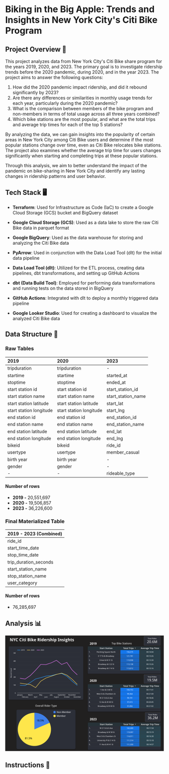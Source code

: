 # Biking in the Big Apple: Trends and Insights in New York City's Citi Bike Program

## Project Overview 🚀

This project analyzes data from New York City's Citi Bike share program for the years 2019, 2020, and 2023. The primary goal is to investigate ridership trends before the 2020 pandemic, during 2020, and in the year 2023. The project aims to answer the following questions:

1. How did the 2020 pandemic impact ridership, and did it rebound significantly by 2023?
2. Are there any differences or similarities in monthly usage trends for each year, particularly during the 2020 pandemic?
3. What is the comparison between members of the bike program and non-members in terms of total usage across all three years combined?
4. Which bike stations are the most popular, and what are the total trips and average trip times for each of the top 5 stations?

By analyzing the data, we can gain insights into the popularity of certain areas in New York City among Citi Bike users and determine if the most popular stations change over time, even as Citi Bike relocates bike stations. The project also examines whether the average trip time for users changes significantly when starting and completing trips at these popular stations.

Through this analysis, we aim to better understand the impact of the pandemic on bike-sharing in New York City and identify any lasting changes in ridership patterns and user behavior.


## Tech Stack 🖥 

- **Terraform**: Used for Infrastructure as Code (IaC) to create a Google Cloud Storage (GCS) bucket and BigQuery dataset

- **Google Cloud Storage (GCS)**: Used as a data lake to store the raw Citi Bike data in parquet format

- **Google BigQuery**: Used as the data warehouse for storing and analyzing the Citi Bike data

- **PyArrow**: Used in conjunction with the Data Load Tool (dlt) for the initial data pipeline

- **Data Load Tool (dlt)**: Utilized for the ETL process, creating data pipelines, dbt transformations, and setting up GitHub Actions

- **dbt (Data Build Tool)**: Employed for performing data transformations and running tests on the data stored in BigQuery

- **GitHub Actions**: Integrated with dlt to deploy a monthly triggered data pipeline

- **Google Looker Studio**: Used for creating a dashboard to visualize the analyzed Citi Bike data

<ADD TECH FLOW DIAGRAM HERE>

## Data Structure 🧱

### Raw Tables
| 2019 | 2020 | 2023 |
| :-- | :--- | :--- |
| tripduration | tripduration | - |
| startime | startime | started_at|
| stoptime | stoptime | ended_at |
| start station id | start station id | start_station_id |
| start station name | start station name | start_station_name |
| start station latitude | start station latitude | start_lat |
| start station longitude | start station longitude | start_lng |
| end station id | end station id | end_station_id |
| end station name | end station name | end_station_name|
| end station latitude | end station latitude | end_lat |
| end station longitude | end station longitude | end_lng |
| bikeid | bikeid | ride_id |
| usertype | usertype | member_casual |
| birth year | birth year | - |
| gender | gender | - |
| - | - | rideable_type |

#### Number of rows
* **2019 -** 20,551,697
* **2020 -** 19,506,857
* **2023 -** 36,226,600

### Final Materialized Table

| 2019 - 2023 (Combined)|
| :-- |
| ride_id |
| start_time_date |
| stop_time_date |
| trip_duration_seconds |
| start_station_name |
| stop_station_name |
| user_category |

#### Number of rows
* 76,285,697

## Analysis 📊
<p align="center">
    <img src="images/nyc-citi-bike-dashboard.png">
</p>

## Instructions 🧭

<ADD CHALLENGES HERE>